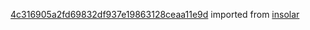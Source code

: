 [4c316905a2fd69832df937e19863128ceaa11e9d](https://github.com/insolar/insolar/commit/4c316905a2fd69832df937e19863128ceaa11e9d) imported from [insolar](https://github.com/insolar/insolar)

